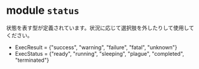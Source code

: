# module `status`

状態を表す型が定義されています。状況に応じて選択肢を外したりして使用してください。

* ExecResult = {"success", "warning", "failure", "fatal", "unknown"}
* ExecStatus = {"ready", "running", "sleeping", "plague", "completed", "terminated"}
